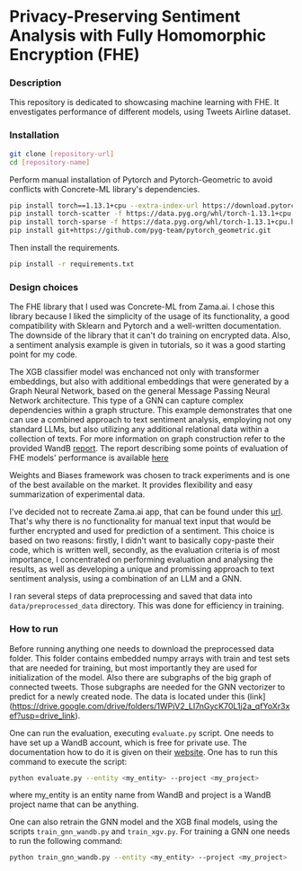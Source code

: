 # Privacy-Preserving Sentiment Analysis with Fully Homomorphic Encryption (FHE)

### Description

This repository is dedicated to showcasing machine learning with FHE. It envestigates performance of different models, using Tweets Airline dataset. 

### Installation

```bash
git clone [repository-url]
cd [repository-name]
```
Perform manual installation of Pytorch and Pytorch-Geometric to avoid conflicts with Concrete-ML library's dependencies.

```bash
pip install torch==1.13.1+cpu --extra-index-url https://download.pytorch.org/whl/cpu
pip install torch-scatter -f https://data.pyg.org/whl/torch-1.13.1+cpu.html
pip install torch-sparse -f https://data.pyg.org/whl/torch-1.13.1+cpu.html
pip install git+https://github.com/pyg-team/pytorch_geometric.git
```
Then install the requirements.

```bash
pip install -r requirements.txt
```

### Design choices

The FHE library that I used was Concrete-ML from Zama.ai. I chose this library because I liked the simplicity of the usage of its functionality, a good compatibility with Sklearn and Pytorch and a well-written documentation. The downside of the library that it can't do training on encrypted data. Also, a sentiment analysis example is given in tutorials, so it was a good starting point for my code.

The XGB classifier model was enchanced not only with transformer embeddings, but also with additional embeddings that were generated by a Graph Neural Network, based on the general Message Passing Neural Network architecture. This type of a GNN can capture complex dependencies within a graph structure. This example demonstrates that one can use a combined approach to text sentiment analysis, employing not ony standard LLMs, but also utilizing any additional relational data within a collection of texts. For more information on graph construction refer to the provided WandB [report](https://wandb.ai/stanislav-chekmenev/gnn_training/reports/GNN-training--Vmlldzo2MDAzMTA1?accessToken=r6egpn6tjakepuk43laqnz7j0h8rfb7jmfekf04y6txw392mkvij9i44l3uv1uzw). The report describing some points of evaluation of FHE models' performance is available [here](https://api.wandb.ai/links/stanislav-chekmenev/jhdpgevk)

Weights and Biases framework was chosen to track experiments and is one of the best available on the market. It provides flexibility and easy summarization of experimental data.

I've decided not to recreate Zama.ai app, that can be found under this [url](https://huggingface.co/spaces/zama-fhe/encrypted_sentiment_analysis). That's why there is no functionality for manual text input that would be further encrypted and used for prediction of a sentiment. This choice is based on two reasons: firstly, I didn't want to basically copy-paste their code, which is written well, secondly, as the evaluation criteria is of most importance, I concentrated on performing evaluation and analysing the results, as well as developing a unique and promissing approach to text sentiment analysis, using a combination of an LLM and a GNN.

I ran several steps of data preprocessing and saved that data into `data/preprocessed_data` directory. This was done for efficiency in training.

### How to run

Before running anything one needs to download the preprocessed data folder. This folder contains embedded numpy arrays with train and test sets that are needed for training, but most importantly they are used for initialization of the model. Also there are subgraphs of the big graph of connected tweets. Those subgraphs are needed for the GNN vectorizer to predict for a newly created node. The data is located under this (link](https://drive.google.com/drive/folders/1WPjV2_LI7nGycK70L1j2a_qfYoXr3xef?usp=drive_link).

One can run the evaluation, executing `evaluate.py` script. One needs to have set up a WandB account, which is free for private use. The documentation how to do it is given on their [website](https://wandb.ai/site/). One has to run this command to execute the script:

```bash
python evaluate.py --entity <my_entity> --project <my_project>
```
where my_entity is an entity name from WandB and project is a WandB project name that can be anything.

One can also retrain the GNN model and the XGB final models, using the scripts `train_gnn_wandb.py` and `train_xgv.py`. For training a GNN one needs to run the following command:

```bash
python train_gnn_wandb.py --entity <my_entity> --project <my_project>
```


